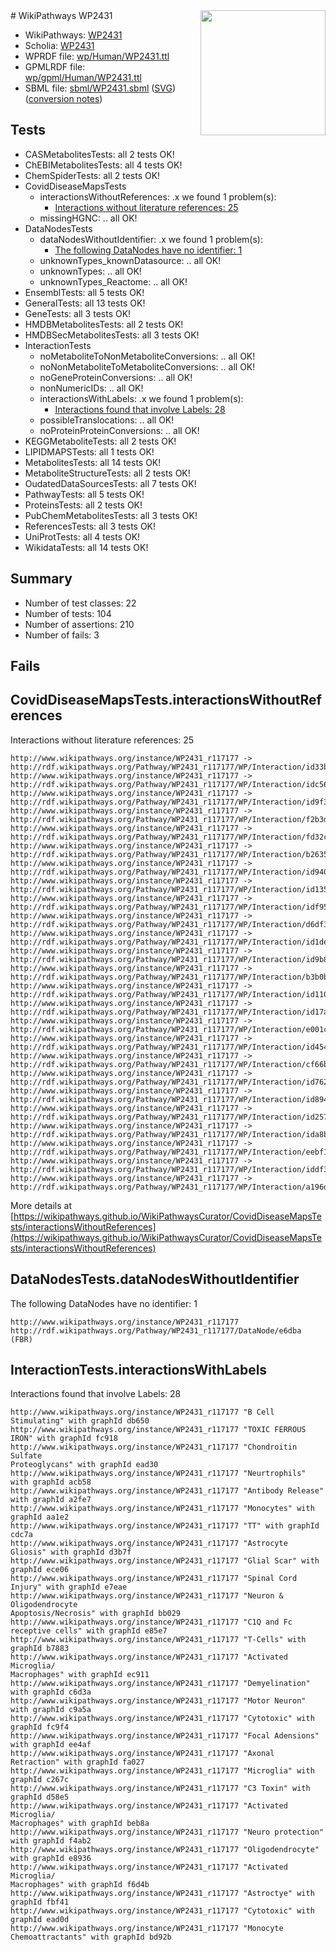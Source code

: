 <img style="float: right; width: 200px" src="../logo.png" />
# WikiPathways WP2431

* WikiPathways: [WP2431](https://identifiers.org/wikipathways:WP2431)
* Scholia: [WP2431](https://scholia.toolforge.org/wikipathways/WP2431)
* WPRDF file: [wp/Human/WP2431.ttl](../wp/Human/WP2431.ttl)
* GPMLRDF file: [wp/gpml/Human/WP2431.ttl](../wp/gpml/Human/WP2431.ttl)
* SBML file: [sbml/WP2431.sbml](../sbml/WP2431.sbml) ([SVG](../sbml/WP2431.svg)) ([conversion notes](../sbml/WP2431.txt))

## Tests
* CASMetabolitesTests: all 2 tests OK!
* ChEBIMetabolitesTests: all 4 tests OK!
* ChemSpiderTests: all 2 tests OK!
* CovidDiseaseMapsTests
    * interactionsWithoutReferences: .x we found 1 problem(s):
        * [Interactions without literature references: 25](#9701cd05)
    * missingHGNC: .. all OK!
* DataNodesTests
    * dataNodesWithoutIdentifier: .x we found 1 problem(s):
        * [The following DataNodes have no identifier: 1](#d2d32fa0)
    * unknownTypes_knownDatasource: .. all OK!
    * unknownTypes: .. all OK!
    * unknownTypes_Reactome: .. all OK!
* EnsemblTests: all 5 tests OK!
* GeneralTests: all 13 tests OK!
* GeneTests: all 3 tests OK!
* HMDBMetabolitesTests: all 2 tests OK!
* HMDBSecMetabolitesTests: all 3 tests OK!
* InteractionTests
    * noMetaboliteToNonMetaboliteConversions: .. all OK!
    * noNonMetaboliteToMetaboliteConversions: .. all OK!
    * noGeneProteinConversions: .. all OK!
    * nonNumericIDs: .. all OK!
    * interactionsWithLabels: .x we found 1 problem(s):
        * [Interactions found that involve Labels: 28](#fe97a8df)
    * possibleTranslocations: .. all OK!
    * noProteinProteinConversions: .. all OK!
* KEGGMetaboliteTests: all 2 tests OK!
* LIPIDMAPSTests: all 1 tests OK!
* MetabolitesTests: all 14 tests OK!
* MetaboliteStructureTests: all 2 tests OK!
* OudatedDataSourcesTests: all 7 tests OK!
* PathwayTests: all 5 tests OK!
* ProteinsTests: all 2 tests OK!
* PubChemMetabolitesTests: all 3 tests OK!
* ReferencesTests: all 3 tests OK!
* UniProtTests: all 4 tests OK!
* WikidataTests: all 14 tests OK!


## Summary

* Number of test classes: 22
* Number of tests: 104
* Number of assertions: 210
* Number of fails: 3

## Fails

<a name="9701cd05" />

## CovidDiseaseMapsTests.interactionsWithoutReferences

Interactions without literature references: 25
```
http://www.wikipathways.org/instance/WP2431_r117177 -> http://rdf.wikipathways.org/Pathway/WP2431_r117177/WP/Interaction/id33b4f378
http://www.wikipathways.org/instance/WP2431_r117177 -> http://rdf.wikipathways.org/Pathway/WP2431_r117177/WP/Interaction/idc56bdc5b
http://www.wikipathways.org/instance/WP2431_r117177 -> http://rdf.wikipathways.org/Pathway/WP2431_r117177/WP/Interaction/id9f36b342
http://www.wikipathways.org/instance/WP2431_r117177 -> http://rdf.wikipathways.org/Pathway/WP2431_r117177/WP/Interaction/f2b3d
http://www.wikipathways.org/instance/WP2431_r117177 -> http://rdf.wikipathways.org/Pathway/WP2431_r117177/WP/Interaction/fd32c
http://www.wikipathways.org/instance/WP2431_r117177 -> http://rdf.wikipathways.org/Pathway/WP2431_r117177/WP/Interaction/b2635
http://www.wikipathways.org/instance/WP2431_r117177 -> http://rdf.wikipathways.org/Pathway/WP2431_r117177/WP/Interaction/id940f2eb
http://www.wikipathways.org/instance/WP2431_r117177 -> http://rdf.wikipathways.org/Pathway/WP2431_r117177/WP/Interaction/id135fe921
http://www.wikipathways.org/instance/WP2431_r117177 -> http://rdf.wikipathways.org/Pathway/WP2431_r117177/WP/Interaction/idf95822c8
http://www.wikipathways.org/instance/WP2431_r117177 -> http://rdf.wikipathways.org/Pathway/WP2431_r117177/WP/Interaction/d6df3
http://www.wikipathways.org/instance/WP2431_r117177 -> http://rdf.wikipathways.org/Pathway/WP2431_r117177/WP/Interaction/id1de480da
http://www.wikipathways.org/instance/WP2431_r117177 -> http://rdf.wikipathways.org/Pathway/WP2431_r117177/WP/Interaction/id9b86691
http://www.wikipathways.org/instance/WP2431_r117177 -> http://rdf.wikipathways.org/Pathway/WP2431_r117177/WP/Interaction/b3b0b
http://www.wikipathways.org/instance/WP2431_r117177 -> http://rdf.wikipathways.org/Pathway/WP2431_r117177/WP/Interaction/id11051391
http://www.wikipathways.org/instance/WP2431_r117177 -> http://rdf.wikipathways.org/Pathway/WP2431_r117177/WP/Interaction/id17a685f
http://www.wikipathways.org/instance/WP2431_r117177 -> http://rdf.wikipathways.org/Pathway/WP2431_r117177/WP/Interaction/e001c
http://www.wikipathways.org/instance/WP2431_r117177 -> http://rdf.wikipathways.org/Pathway/WP2431_r117177/WP/Interaction/id45448953
http://www.wikipathways.org/instance/WP2431_r117177 -> http://rdf.wikipathways.org/Pathway/WP2431_r117177/WP/Interaction/cf66b
http://www.wikipathways.org/instance/WP2431_r117177 -> http://rdf.wikipathways.org/Pathway/WP2431_r117177/WP/Interaction/id7620c9d6
http://www.wikipathways.org/instance/WP2431_r117177 -> http://rdf.wikipathways.org/Pathway/WP2431_r117177/WP/Interaction/id89435b3a
http://www.wikipathways.org/instance/WP2431_r117177 -> http://rdf.wikipathways.org/Pathway/WP2431_r117177/WP/Interaction/id25781315
http://www.wikipathways.org/instance/WP2431_r117177 -> http://rdf.wikipathways.org/Pathway/WP2431_r117177/WP/Interaction/ida8b225cf
http://www.wikipathways.org/instance/WP2431_r117177 -> http://rdf.wikipathways.org/Pathway/WP2431_r117177/WP/Interaction/eebf1
http://www.wikipathways.org/instance/WP2431_r117177 -> http://rdf.wikipathways.org/Pathway/WP2431_r117177/WP/Interaction/iddf39bbee
http://www.wikipathways.org/instance/WP2431_r117177 -> http://rdf.wikipathways.org/Pathway/WP2431_r117177/WP/Interaction/a196d
```

More details at [https://wikipathways.github.io/WikiPathwaysCurator/CovidDiseaseMapsTests/interactionsWithoutReferences](https://wikipathways.github.io/WikiPathwaysCurator/CovidDiseaseMapsTests/interactionsWithoutReferences)

<a name="d2d32fa0" />

## DataNodesTests.dataNodesWithoutIdentifier

The following DataNodes have no identifier: 1
```
http://www.wikipathways.org/instance/WP2431_r117177 http://rdf.wikipathways.org/Pathway/WP2431_r117177/DataNode/e6dba (FBR)
```

<a name="fe97a8df" />

## InteractionTests.interactionsWithLabels

Interactions found that involve Labels: 28
```
http://www.wikipathways.org/instance/WP2431_r117177 "B Cell Stimulating" with graphId db650
http://www.wikipathways.org/instance/WP2431_r117177 "TOXIC FERROUS
IRON" with graphId fc918
http://www.wikipathways.org/instance/WP2431_r117177 "Chondroitin Sulfate 
Proteoglycans" with graphId ead30
http://www.wikipathways.org/instance/WP2431_r117177 "Neurtrophils" with graphId acb58
http://www.wikipathways.org/instance/WP2431_r117177 "Antibody Release" with graphId a2fe7
http://www.wikipathways.org/instance/WP2431_r117177 "Monocytes" with graphId aa1e2
http://www.wikipathways.org/instance/WP2431_r117177 "TT" with graphId cdc7a
http://www.wikipathways.org/instance/WP2431_r117177 "Astrocyte Gliosis" with graphId d3b7f
http://www.wikipathways.org/instance/WP2431_r117177 "Glial Scar" with graphId ece06
http://www.wikipathways.org/instance/WP2431_r117177 "Spinal Cord 
Injury" with graphId e7eae
http://www.wikipathways.org/instance/WP2431_r117177 "Neuron & 
Oligodendrocyte
Apoptosis/Necrosis" with graphId bb029
http://www.wikipathways.org/instance/WP2431_r117177 "C1Q and Fc receptive cells" with graphId e85e7
http://www.wikipathways.org/instance/WP2431_r117177 "T-Cells" with graphId b7883
http://www.wikipathways.org/instance/WP2431_r117177 "Activated Microglia/
Macrophages" with graphId ec911
http://www.wikipathways.org/instance/WP2431_r117177 "Demyelination" with graphId c6d3a
http://www.wikipathways.org/instance/WP2431_r117177 "Motor Neuron" with graphId c9a5a
http://www.wikipathways.org/instance/WP2431_r117177 "Cytotoxic" with graphId fc9f4
http://www.wikipathways.org/instance/WP2431_r117177 "Focal Adensions" with graphId ee4af
http://www.wikipathways.org/instance/WP2431_r117177 "Axonal Retraction" with graphId fa027
http://www.wikipathways.org/instance/WP2431_r117177 "Microglia" with graphId c267c
http://www.wikipathways.org/instance/WP2431_r117177 "C3 Toxin" with graphId d58e5
http://www.wikipathways.org/instance/WP2431_r117177 "Activated Microglia/
Macrophages" with graphId beb8a
http://www.wikipathways.org/instance/WP2431_r117177 "Neuro protection" with graphId f4ab2
http://www.wikipathways.org/instance/WP2431_r117177 "Oligodendrocyte" with graphId e8936
http://www.wikipathways.org/instance/WP2431_r117177 "Activated Microglia/
Macrophages" with graphId f6d4b
http://www.wikipathways.org/instance/WP2431_r117177 "Astroctye" with graphId fbf41
http://www.wikipathways.org/instance/WP2431_r117177 "Cytotoxic" with graphId ead0d
http://www.wikipathways.org/instance/WP2431_r117177 "Monocyte Chemoattractants" with graphId bd92b
```

